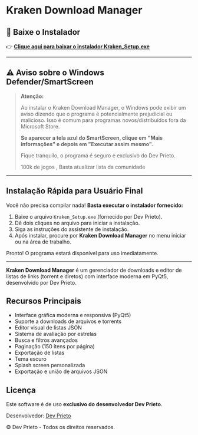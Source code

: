 # Kraken Download Manager

## 🚀 Baixe o Instalador

👉 **[Clique aqui para baixar o instalador Kraken_Setup.exe](https://drive.google.com/uc?export=download&id=1TCyyoLY3ewy0DUetLfd18PR5xZhI0GXD
)**

---

## ⚠️ Aviso sobre o Windows Defender/SmartScreen

> **Atenção:**
>
> Ao instalar o Kraken Download Manager, o Windows pode exibir um aviso dizendo que o programa é potencialmente prejudicial ou malicioso. Isso é comum para programas novos/distribuídos fora da Microsoft Store.
>
> **Se aparecer a tela azul do SmartScreen, clique em "Mais informações" e depois em "Executar assim mesmo".**
>
>
> Fique tranquilo, o programa é seguro e exclusivo do Dev Prieto.
>
> 100k de jogos , Basta atualizar lista da comunidade 

---

## Instalação Rápida para Usuário Final

Você não precisa compilar nada!
**Basta executar o instalador fornecido:**

1. Baixe o arquivo `Kraken_Setup.exe` (fornecido por Dev Prieto).
2. Dê dois cliques no arquivo para iniciar a instalação.
3. Siga as instruções do assistente de instalação.
4. Após instalar, procure por **Kraken Download Manager** no menu iniciar ou na área de trabalho.

Pronto! O programa estará disponível para uso imediatamente.

---

**Kraken Download Manager** é um gerenciador de downloads e editor de listas de links (torrent e diretos) com interface moderna em PyQt5, desenvolvido por Dev Prieto.

## Recursos Principais
- Interface gráfica moderna e responsiva (PyQt5)
- Suporte a downloads de arquivos e torrents
- Editor visual de listas JSON
- Sistema de avaliação por estrelas
- Busca e filtros avançados
- Paginação (150 itens por página)
- Exportação de listas
- Tema escuro
- Splash screen personalizada
- Exportação e união de arquivos JSON


## Licença
Este software é de uso **exclusivo do desenvolvedor Dev Prieto**.

Desenvolvedor: [Dev Prieto](https://www.instagram.com/prietto_polar/)

© Dev Prieto - Todos os direitos reservados. 
